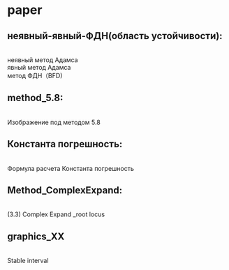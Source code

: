# paper
## неявный-явный-ФДН(область устойчивости):
</br>неявный метод Адамсa
</br>явный метод Адамсa
</br>метод ФДН（BFD)
</br>
## method_5.8:
</br>Изображение под методом 5.8
##  Константа погрешность:
</br>Формула расчета Константа погрешность
## Method_ComplexExpand:
</br> (3.3) Complex Expand _root locus
## graphics_XX
</br>Stable interval

